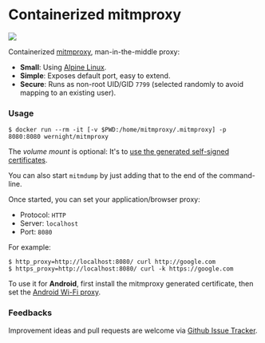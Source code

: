 Containerized mitmproxy
=======================

[![](https://badge.imagelayers.io/wernight/mitmproxy:latest.svg)](https://imagelayers.io/?images=wernight/mitmproxy:latest 'Get your own badge on imagelayers.io')

Containerized [mitmproxy](https://mitmproxy.org/), man-in-the-middle proxy:

 * **Small**: Using [Alpine Linux](https://hub.docker.com/_/alpine/).
 * **Simple**: Exposes default port, easy to extend.
 * **Secure**: Runs as non-root UID/GID `7799` (selected randomly to avoid mapping to an existing user).


### Usage

    $ docker run --rm -it [-v $PWD:/home/mitmproxy/.mitmproxy] -p 8080:8080 wernight/mitmproxy

The *volume mount* is optional: It's to [use the generated self-signed certificates](https://mitmproxy.org/doc/certinstall.html).

You can also start `mitmdump` by just adding that to the end of the command-line.

Once started, you can set your application/browser proxy:

  * Protocol: `HTTP`
  * Server: `localhost`
  * Port: `8080`

For example:

    $ http_proxy=http://localhost:8080/ curl http://google.com
    $ https_proxy=http://localhost:8080/ curl -k https://google.com

To use it for **Android**, first install the mitmproxy generated certificate, then set the [Android Wi-Fi proxy](http://stackoverflow.com/a/21069032/167897).


### Feedbacks

Improvement ideas and pull requests are welcome via
[Github Issue Tracker](https://github.com/wernight/docker-mitmproxy/issues).
